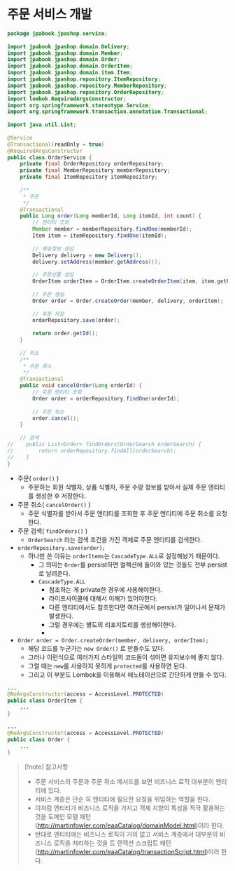 # 주문 서비스 개발
```java
package jpabook.jpashop.service;  
  
import jpabook.jpashop.domain.Delivery;  
import jpabook.jpashop.domain.Member;  
import jpabook.jpashop.domain.Order;  
import jpabook.jpashop.domain.OrderItem;  
import jpabook.jpashop.domain.item.Item;  
import jpabook.jpashop.repository.ItemRepository;  
import jpabook.jpashop.repository.MemberRepository;  
import jpabook.jpashop.repository.OrderRepository;  
import lombok.RequiredArgsConstructor;  
import org.springframework.stereotype.Service;  
import org.springframework.transaction.annotation.Transactional;  
  
import java.util.List;  
  
@Service  
@Transactional(readOnly = true)  
@RequiredArgsConstructor  
public class OrderService {  
    private final OrderRepository orderRepository;  
    private final MemberRepository memberRepository;  
    private final ItemRepository itemRepository;  
  
    /**  
     * 주문  
     */  
    @Transactional  
    public Long order(Long memberId, Long itemId, int count) {  
        // 엔티티 조회  
        Member member = memberRepository.findOne(memberId);  
        Item item = itemRepository.findOne(itemId);  
  
        // 배송정보 생성  
        Delivery delivery = new Delivery();  
        delivery.setAddress(member.getAddress());  
  
        // 주문상품 생성  
        OrderItem orderItem = OrderItem.createOrderItem(item, item.getPrice(), count);  
  
        // 주문 생성  
        Order order = Order.createOrder(member, delivery, orderItem);  
  
        // 주문 저장  
        orderRepository.save(order);  
  
        return order.getId();  
    }  
  
    // 취소  
    /**  
     * 주문 취소  
     */  
    @Transactional  
    public void cancelOrder(Long orderId) {  
        // 주문 엔티티 조회  
        Order order = orderRepository.findOne(orderId);  
  
        // 주문 취소  
        order.cancel();  
    }  
      
    // 검색  
//    public List<Order> findOrders(OrderSearch orderSearch) {  
//        return orderRepository.findAll(orderSearch);  
//    }  
}
```
- 주문( `order()` )
	- 주문하는 회원 식별자, 상품 식별자, 주문 수량 정보를 받아서 실제 주문 엔티티를 생성한 후 저장한다.  
- 주문 취소( `cancelOrder()` )
	- 주문 식별자를 받아서 주문 엔티티를 조회한 후 주문 엔티티에 주문 취소를 요청한다.
- 주문 검색( `findOrders()` )
	- `OrderSearch` 라는 검색 조건을 가진 객체로 주문 엔티티를 검색한다.
- `orderRepository.save(order);`
	- 하나만 쓴 이유는 `orderItems`는 `CascadeType.ALL`로 설정해놨기 때문이다.
		- 그 의미는 `Order`를 persist하면 컬렉션에 들어와 있는 것들도 전부 persist로 날려준다.
		- `CascadeType.ALL`
			- 참조하는 게 private한 경우에 사용해야한다.
			- 라이프사이클에 대해서 이해가 있어야한다.
			- 다른 엔티티에서도 참조한다면 여러곳에서 persist가 일어나서 문제가 발생한다.
			- 그럴 경우에는 별도의 리포지토리를 생성해야한다.
			- 
- `Order order = Order.createOrder(member, delivery, orderItem);`
	- 해당 코드를 누군가는 `new Order()` 로 만들수도 있다.
	- 그러나 이런식으로 여러가지 스타일의 코드들이 섞이면 유지보수에 좋지 않다.
	- 그럴 때는 `new`를 사용하지 못하게 `protected`를 사용하면 된다.
	- 그리고 이 부분도 Lombok을 이용해서 애노테이션으로 간단하게 만들 수 있다.
```java
...
@NoArgsConstructor(access = AccessLevel.PROTECTED)  
public class OrderItem {
	...
}
```
```java
...
@NoArgsConstructor(access = AccessLevel.PROTECTED)  
public class Order {
	...
}
```

> [!note] 참고사항
> - 주문 서비스의 주문과 주문 취소 메서드를 보면 비즈니스 로직 대부분이 엔티티에 있다.
> - 서비스 계층은 단순 히 엔티티에 필요한 요청을 위임하는 역할을 한다.
> - 이처럼 엔티티가 비즈니스 로직을 가지고 객체 지향의 특성을 적극 활용하는 것을 도메인 모델 패턴(http://martinfowler.com/eaaCatalog/domainModel.html)이라 한다.
> - 반대로 엔티티에는 비즈니스 로직이 거의 없고 서비스 계층에서 대부분의 비즈니스 로직을 처리하는 것을 트 랜잭션 스크립트 패턴(http://martinfowler.com/eaaCatalog/transactionScript.html)이라 한다.